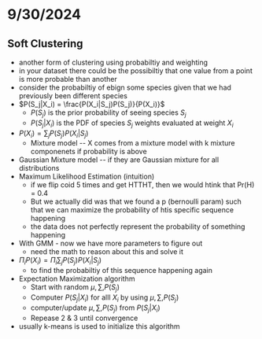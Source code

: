# 9/30/2024
## Soft Clustering 
- another form of clustering using probabiltiy and weighting 
- in your dataset there could be the possibiltiy that one value from a point is more probable than another 
- consider the probabiltiy of ebign some species given that we had previously been different species 
- $P(S_j|X_i) = \frac{P(X_i|S_j)P(S_j)}{P(X_i)}$
  - $P(S_j)$ is the prior probability of seeing species $S_j$ 
  - $P(S_j|X_i)$ is the PDF of species $S_j$ weights evaluated at weight $X_i$ 
- $P(X_i) = \sum_{j}{P(S_j)P(X_i|S_j)}$
  - Mixture model -- X comes from a mixture model with k mixture componenets if probability is above 
- Gaussian Mixture model -- if they are Gaussian mixture for all distributions 
- Maximum Likelihood Estimation (intuition)
  - if we flip coid 5 times and get HTTHT, then we would htink that Pr(H) = 0.4
  - But we actually did was that we found a p (bernoulli param) such that we can maximize the probability of htis specific sequence happening 
  - the data does not perfectly represent the probability of something happening 
- With GMM - now we have more parameters to figure out 
  - need the math to reason about this and solve it 
- $\Pi_{i}{P(X_i)}=\Pi_{i}{\sum_{j}{P(S_j)P(X_i|S_j)}}$
  - to find the probabiltiy of this sequence happening again 
- Expectation Maximization algorithm 
  - Start with random $\mu, \sum, P(S_j)$
  - Computer $P(S_j|X_i)$ for alll $X_i$ by using $\mu, \sum, P(S_j)$
  - computer/update $\mu, \sum, P(S_j)$ from $P(S_j|X_i)$
  - Repease 2 & 3 until convergence 
- usually k-means is used to initialize this algorithm 